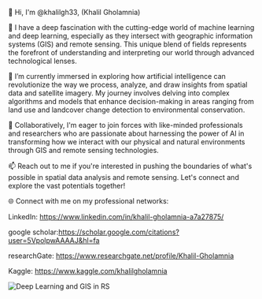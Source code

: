 👋 Hi, I'm @khalilgh33, (Khalil Gholamnia)

👀 I have a deep fascination with the cutting-edge world of machine learning and deep learning, especially as they intersect with geographic information systems (GIS) and remote sensing. This unique blend of fields represents the forefront of understanding and interpreting our world through advanced technological lenses.

🌱 I’m currently immersed in exploring how artificial intelligence can revolutionize the way we process, analyze, and draw insights from spatial data and satellite imagery. My journey involves delving into complex algorithms and models that enhance decision-making in areas ranging from land use and landcover change detection to environmental conservation.

💞️ Collaboratively, I'm eager to join forces with like-minded professionals and researchers who are passionate about harnessing the power of AI in transforming how we interact with our physical and natural environments through GIS and remote sensing technologies.

📫 Reach out to me if you're interested in pushing the boundaries of what's possible in spatial data analysis and remote sensing. Let's connect and explore the vast potentials together!

🌐 Connect with me on my professional networks:

LinkedIn: https://www.linkedin.com/in/khalil-gholamnia-a7a27875/

google scholar:https://scholar.google.com/citations?user=5VpolpwAAAAJ&hl=fa

researchGate: https://www.researchgate.net/profile/Khalil-Gholamnia

Kaggle: https://www.kaggle.com/khalilgholamnia

![Deep Learning and GIS in RS]([URL-of-the-uploaded-image](https://drive.google.com/file/d/1vlK0rzYYYS-lasfOW_sgt2BvZK9m_j7L/view?usp=drive_link)https://drive.google.com/file/d/1vlK0rzYYYS-lasfOW_sgt2BvZK9m_j7L/view?usp=drive_link)

